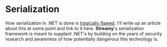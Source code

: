 # Serialization

How serialization in .NET is done is [tragically flawed](https://owasp.org/www-project-top-ten/2017/A8_2017-Insecure_Deserialization). I'll write up an article about this at some point and link to it here. **Streamy**'s serialization framework is meant to supplant .NET's by building on the years of security research and awareness of how potentially dangerous this technology is.
